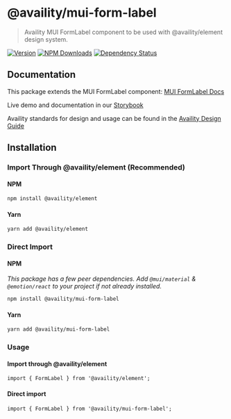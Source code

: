 # @availity/mui-form-label

> Availity MUI FormLabel component to be used with @availity/element design system.

[![Version](https://img.shields.io/npm/v/@availity/mui-form-label.svg?style=for-the-badge)](https://www.npmjs.com/package/@availity/mui-form-label)
[![NPM Downloads](https://img.shields.io/npm/dt/@availity/mui-form-label.svg?style=for-the-badge)](https://www.npmjs.com/package/@availity/mui-form-label)
[![Dependency Status](https://img.shields.io/librariesio/release/npm/@availity/mui-form-label?style=for-the-badge)](https://github.com/Availity/element/blob/main/packages/mui-form-label/package.json)

## Documentation

This package extends the MUI FormLabel component: [MUI FormLabel Docs](https://mui.com/api/form-label/)

Live demo and documentation in our [Storybook](https://availity.github.io/element/?path=/docs/components-form-label-introduction--docs)

Availity standards for design and usage can be found in the [Availity Design Guide](https://zeroheight.com/2e36e50c7)

## Installation

### Import Through @availity/element (Recommended)

#### NPM

```bash
npm install @availity/element
```

#### Yarn

```bash
yarn add @availity/element
```

### Direct Import

#### NPM

_This package has a few peer dependencies. Add `@mui/material` & `@emotion/react` to your project if not already installed._

```bash
npm install @availity/mui-form-label
```

#### Yarn

```bash
yarn add @availity/mui-form-label
```

### Usage

#### Import through @availity/element

```tsx
import { FormLabel } from '@availity/element';
```

#### Direct import

```tsx
import { FormLabel } from '@availity/mui-form-label';
```
